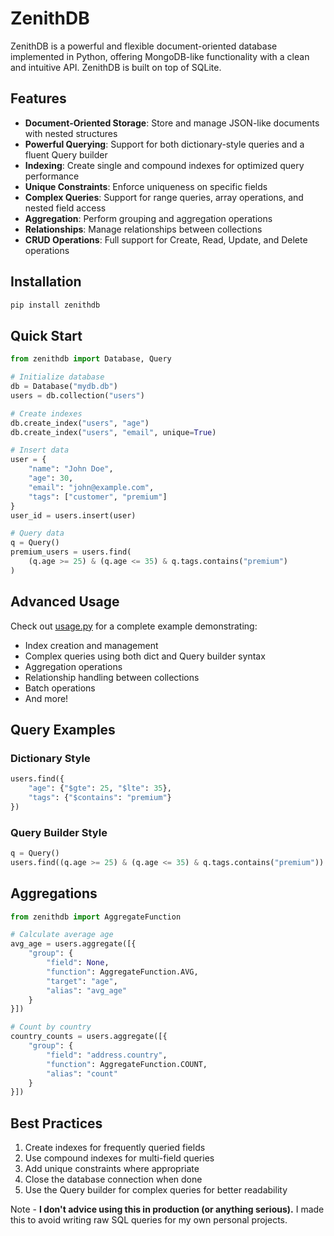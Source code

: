 # ZenithDB

ZenithDB is a powerful and flexible document-oriented database implemented in Python, offering MongoDB-like functionality with a clean and intuitive API. ZenithDB is built on top of SQLite.

## Features

- **Document-Oriented Storage**: Store and manage JSON-like documents with nested structures
- **Powerful Querying**: Support for both dictionary-style queries and a fluent Query builder
- **Indexing**: Create single and compound indexes for optimized query performance
- **Unique Constraints**: Enforce uniqueness on specific fields
- **Complex Queries**: Support for range queries, array operations, and nested field access
- **Aggregation**: Perform grouping and aggregation operations
- **Relationships**: Manage relationships between collections
- **CRUD Operations**: Full support for Create, Read, Update, and Delete operations

## Installation

```bash
pip install zenithdb
```

## Quick Start

```python
from zenithdb import Database, Query

# Initialize database
db = Database("mydb.db")
users = db.collection("users")

# Create indexes
db.create_index("users", "age")
db.create_index("users", "email", unique=True)

# Insert data
user = {
    "name": "John Doe",
    "age": 30,
    "email": "john@example.com",
    "tags": ["customer", "premium"]
}
user_id = users.insert(user)

# Query data
q = Query()
premium_users = users.find(
    (q.age >= 25) & (q.age <= 35) & q.tags.contains("premium")
)
```

## Advanced Usage

Check out [usage.py](usage.py) for a complete example demonstrating:
- Index creation and management
- Complex queries using both dict and Query builder syntax
- Aggregation operations
- Relationship handling between collections
- Batch operations
- And more!

## Query Examples

### Dictionary Style
```python
users.find({
    "age": {"$gte": 25, "$lte": 35},
    "tags": {"$contains": "premium"}
})
```

### Query Builder Style
```python
q = Query()
users.find((q.age >= 25) & (q.age <= 35) & q.tags.contains("premium"))
```

## Aggregations

```python
from zenithdb import AggregateFunction

# Calculate average age
avg_age = users.aggregate([{
    "group": {
        "field": None,
        "function": AggregateFunction.AVG,
        "target": "age",
        "alias": "avg_age"
    }
}])

# Count by country
country_counts = users.aggregate([{
    "group": {
        "field": "address.country",
        "function": AggregateFunction.COUNT,
        "alias": "count"
    }
}])
```

## Best Practices

1. Create indexes for frequently queried fields
2. Use compound indexes for multi-field queries
3. Add unique constraints where appropriate
4. Close the database connection when done
5. Use the Query builder for complex queries for better readability

Note - **I don't advice using this in production (or anything serious).**
I made this to avoid writing raw SQL queries for my own personal projects.